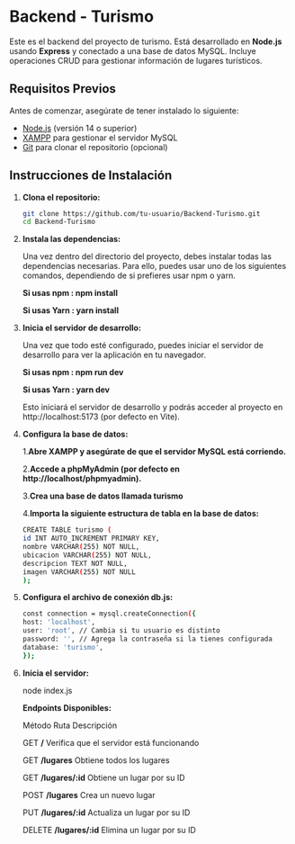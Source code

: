 # Backend - Turismo

Este es el backend del proyecto de turismo. Está desarrollado en **Node.js** usando **Express** y conectado a una base de datos MySQL. Incluye operaciones CRUD para gestionar información de lugares turísticos.

## Requisitos Previos

Antes de comenzar, asegúrate de tener instalado lo siguiente:

- [Node.js](https://nodejs.org/) (versión 14 o superior)
- [XAMPP](https://www.apachefriends.org/) para gestionar el servidor MySQL
- [Git](https://git-scm.com/) para clonar el repositorio (opcional)


## Instrucciones de Instalación

1. **Clona el repositorio:**

   ```bash
   git clone https://github.com/tu-usuario/Backend-Turismo.git
   cd Backend-Turismo

2. **Instala las dependencias:**

    Una vez dentro del directorio del proyecto, debes instalar todas las dependencias necesarias. Para ello, puedes usar uno de los siguientes comandos, dependiendo de si prefieres usar npm o yarn.

    **Si usas npm : npm install**

    **Si usas Yarn : yarn install**


3. **Inicia el servidor de desarrollo:**

    Una vez que todo esté configurado, puedes iniciar el servidor de desarrollo para ver la aplicación en tu navegador.

    **Si usas npm : npm run dev**

    **Si usas Yarn : yarn dev**

    Esto iniciará el servidor de desarrollo y podrás acceder al proyecto en http://localhost:5173 (por defecto en Vite).

4. **Configura la base de datos:**

   1.**Abre XAMPP y asegúrate de que el servidor MySQL está       corriendo.**

   2.**Accede a phpMyAdmin (por defecto en http://localhost/phpmyadmin).**

   3.**Crea una base de datos llamada **turismo****

   4.**Importa la siguiente estructura de tabla en la base de datos:**



   ```bash
   CREATE TABLE turismo (
   id INT AUTO_INCREMENT PRIMARY KEY,
   nombre VARCHAR(255) NOT NULL,
   ubicacion VARCHAR(255) NOT NULL,
   descripcion TEXT NOT NULL,
   imagen VARCHAR(255) NOT NULL
   );


5. **Configura el archivo de conexión db.js:**

   ```bash
   const connection = mysql.createConnection({
   host: 'localhost',
   user: 'root', // Cambia si tu usuario es distinto
   password: '', // Agrega la contraseña si la tienes configurada
   database: 'turismo', 
   });


6. **Inicia el servidor:**

   node index.js


    **Endpoints Disponibles:**


    Método	Ruta	Descripción

    GET	**/**	Verifica que el servidor está funcionando

    GET	**/lugares**	Obtiene todos los lugares

    GET	**/lugares/:id**	Obtiene un lugar por su ID

    POST	**/lugares**	Crea un nuevo lugar

    PUT	**/lugares/:id**	Actualiza un lugar por su ID

    DELETE	**/lugares/:id**	Elimina un lugar por su ID
